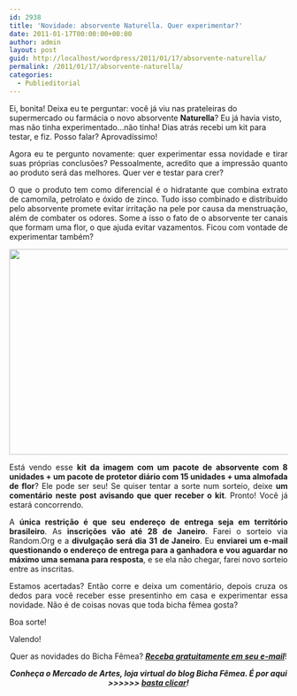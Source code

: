 ```yaml
---
id: 2938
title: 'Novidade: absorvente Naturella. Quer experimentar?'
date: 2011-01-17T00:00:00+00:00
author: admin
layout: post
guid: http://localhost/wordpress/2011/01/17/absorvente-naturella/
permalink: /2011/01/17/absorvente-naturella/
categories:
  - Publieditorial
---
```

Ei, bonita! Deixa eu te perguntar: você já viu nas prateleiras do supermercado ou farmácia o novo absorvente **Naturella**? Eu já havia visto, mas não tinha experimentado…não tinha! Dias atrás recebi um kit para testar, e fiz. Posso falar? Aprovadíssimo!

<p style="text-align: justify;">
  Agora eu te pergunto novamente: quer experimentar essa novidade e tirar suas próprias conclusões? Pessoalmente, acredito que a impressão quanto ao produto será das melhores. Quer ver e testar para crer?
</p>

<!--more-->

<p style="text-align: justify;">
  O que o produto tem como diferencial é o hidratante que combina extrato de camomila, petrolato e óxido de zinco. Tudo isso combinado e distribuído pelo absorvente promete evitar irritação na pele por causa da menstruação, além de combater os odores. Some a isso o fato de o absorvente ter canais que formam uma flor, o que ajuda evitar vazamentos. Ficou com vontade de experimentar também?
</p>

<p style="text-align: center;">
  <a href="http://www.trololodemulher.com.br/blog/wp-content/uploads/2011/01/Absorvente-Naturella.jpg"><img class="alignnone size-full wp-image-5760" title="Absorvente Naturella" src="http://www.trololodemulher.com.br/blog/wp-content/uploads/2011/01/Absorvente-Naturella.jpg" alt="" width="570" height="372" /></a>
</p>

<p style="text-align: justify;">
  Está vendo esse <strong>kit da imagem com um pacote de absorvente com 8 unidades + um pacote de protetor diário com 15 unidades + uma almofada de flor</strong>? Ele pode ser seu! Se quiser tentar a sorte num sorteio, deixe <strong>um comentário neste post avisando que quer receber o kit</strong>. Pronto! Você já estará concorrendo.
</p>

<p style="text-align: justify;">
  A <strong>única restrição é que seu endereço de entrega seja em território brasileiro</strong>. As <strong>inscrições vão até 28 de Janeiro</strong>. Farei o sorteio via Random.Org e a <strong>divulgação será dia 31 de Janeiro</strong>. Eu <strong>enviarei um e-mail questionando o endereço de entrega para a ganhadora e vou aguardar no máximo uma semana para resposta</strong>, e se ela não chegar, farei novo sorteio entre as inscritas.
</p>

<p style="text-align: justify;">
  Estamos acertadas? Então corre e deixa um comentário, depois cruza os dedos para você receber esse presentinho em casa e experimentar essa novidade. Não é de coisas novas que toda bicha fêmea gosta?
</p>

<p style="text-align: justify;">
  Boa sorte!
</p>

Valendo!

<p style="text-align: center;">
  Quer as novidades do Bicha Fêmea? <strong><em><a href="http://feedburner.google.com/fb/a/mailverify?uri=blogbichafemea&loc=pt_BR">Receba gratuitamente em seu e-mail</a></em></strong>!
</p>

<p style="text-align: center;">
  <strong><em>Conheça o Mercado de Artes, loja virtual do blog Bicha Fêmea. É por aqui >>>>>> </em><a href="http://www.trololodemulher.com.br/loja/"><em>basta clicar</em></a><em>!</em></strong>
</p>
